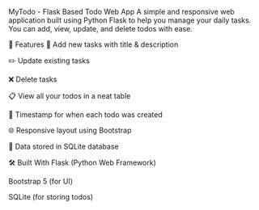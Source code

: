 MyTodo - Flask Based Todo Web App
A simple and responsive web application built using Python Flask to help you manage your daily tasks. You can add, view, update, and delete todos with ease.

🚀 Features
📌 Add new tasks with title & description

✏️ Update existing tasks

❌ Delete tasks

📋 View all your todos in a neat table

📆 Timestamp for when each todo was created

🌐 Responsive layout using Bootstrap

💾 Data stored in SQLite database

🛠️ Built With
Flask (Python Web Framework)

Bootstrap 5 (for UI)

SQLite (for storing todos)

